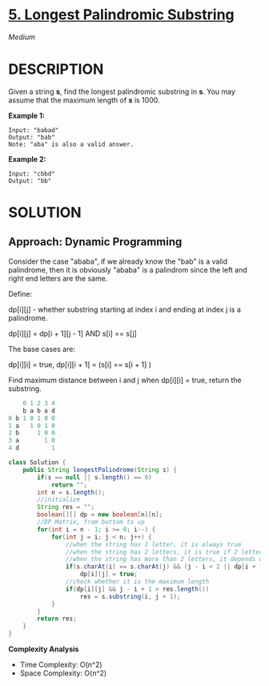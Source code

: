 # [5. Longest Palindromic Substring](https://leetcode.com/problems/longest-palindromic-substring/)

*Medium*

# DESCRIPTION

Given a string **s**, find the longest palindromic substring in **s**. You may assume that the maximum length of **s** is 1000.

**Example 1:**

```
Input: "babad"
Output: "bab"
Note: "aba" is also a valid answer.
```

**Example 2:**

```
Input: "cbbd"
Output: "bb"
```

# SOLUTION

## Approach: Dynamic Programming

Consider the case "ababa", if we already know the "bab" is a valid palindrome, then it is obviously "ababa" is a palindrom since the left and right end letters are the same.

Define:

dp\[i\]\[j\] - whether substring starting at index i and ending at index j is a palindrome.

dp\[i\]\[j\] = dp\[i + 1\]\[j - 1\] AND s\[i\] == s\[j\] 

The base cases are: 

dp\[i\]\[i\] = true, dp\[i\]\[i + 1\] = (s\[i\] == s\[i + 1\] )

Find maximum distance between i and j when dp\[i\]\[i\] = true, return the substring.

```java
    0 1 2 3 4  
    b a b a d
0 b 1 0 1 0 0
1 a   1 0 1 0
2 b     1 0 0
3 a       1 0
4 d         1
```

```java
class Solution {
    public String longestPalindrome(String s) {
        if(s == null || s.length() == 0)
            return "";
        int n = s.length();
      	//initialize
        String res = "";
        boolean[][] dp = new boolean[n][n];
      	//DP Matrix, from bottom to up
        for(int i = n - 1; i >= 0; i--) {
            for(int j = i; j < n; j++) {
              	//when the string has 1 letter, it is always true
              	//when the string has 2 letters, it is true if 2 letters are the same
              	//when the string has more than 2 letters, it depends on whenther the letters at index i and index j are the same, and its bottom-left corner
                if(s.charAt(i) == s.charAt(j) && (j - i < 2 || dp[i + 1][j - 1]))
                    dp[i][j] = true;
              	//check whether it is the maximum length
                if(dp[i][j] && j - i + 1 > res.length())
                    res = s.substring(i, j + 1);
            }
        }
        return res;
    }
}
```

**Complexity Analysis**

- Time Complexity: O(n^2)
- Space Complexity: O(n^2)